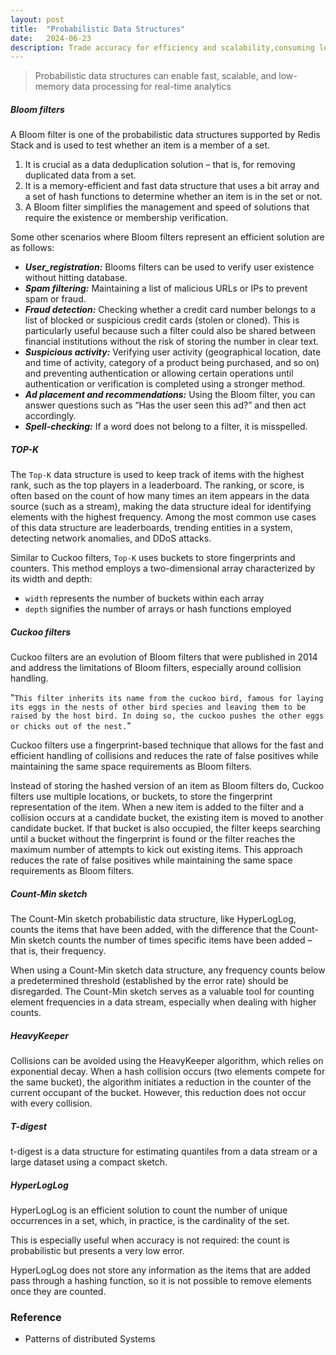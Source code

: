 ```yaml
---
layout: post
title:  "Probabilistic Data Structures"
date:   2024-06-23
description: Trade accuracy for efficiency and scalability,consuming less memory and computational resources than deterministic alternatives
---
```


> Probabilistic data structures can enable fast, scalable, and low-memory data processing
for real-time analytics

##### Bloom filters

A Bloom filter is one of the probabilistic data structures supported by Redis Stack and is used to test whether an item is a member of a set.

1. It is crucial as a data deduplication solution – that is, for removing duplicated data from a set.
2. It is a memory-efficient and fast data structure that uses a bit array and a set of hash functions to determine whether an item is in the set or not.
3. A Bloom filter simplifies the management and speed of solutions that require the existence or membership verification.


Some other scenarios where Bloom filters represent an efficient solution are as follows:

* **_User_registration:_** Blooms filters can be used to verify user existence without hitting database.
* **_Spam filtering:_** Maintaining a list of malicious URLs or IPs to prevent spam or fraud.
* **_Fraud detection:_** Checking whether a credit card number belongs to a list of blocked or suspicious credit cards (stolen or cloned). This is particularly useful because such a filter could also be shared between financial institutions without the risk of storing the number in clear text.
* **_Suspicious activity:_** Verifying user activity (geographical location, date and time of activity, category of a product being purchased, and so on) and preventing authentication or allowing certain operations until authentication or verification is completed using a stronger method.
* **_Ad placement and recommendations:_** Using the Bloom filter, you can answer questions such as “Has the user seen this ad?” and then act accordingly.
* **_Spell-checking:_** If a word does not belong to a filter, it is misspelled.

##### TOP-K

The `Top-K` data structure is used to keep track of items with the highest rank, such as the top players in a leaderboard.
The ranking, or score, is often based on the count of how many times an item appears in the data source (such as a stream), making the data structure ideal for identifying elements with the highest frequency.
Among the most common use cases of this data structure are leaderboards, trending entities in a system, detecting network anomalies, and DDoS attacks.


Similar to Cuckoo filters, `Top-K` uses buckets to store fingerprints and counters.
This method employs a two-dimensional array characterized by its width and depth:

* `width` represents the number of buckets within each array
* `depth` signifies the number of arrays or hash functions employed

##### Cuckoo filters

Cuckoo filters are an evolution of Bloom filters that were published in 2014 and address the limitations of Bloom filters, especially around collision handling.

"`This filter inherits its name from the cuckoo bird, famous for laying its eggs in the nests of other bird species and leaving them to be raised by the host bird. In doing so, the cuckoo pushes the other eggs or chicks out of the nest.`"

Cuckoo filters use a fingerprint-based technique that allows for the fast and efficient handling of collisions and reduces the rate of false positives while maintaining the same space requirements as Bloom filters.


Instead of storing the hashed version of an item as Bloom filters do, Cuckoo filters use multiple locations, or buckets, to store the fingerprint representation of the item. When a new item is added to the filter and a collision occurs at a candidate bucket, the existing item is moved to another candidate bucket. If that bucket is also occupied, the filter keeps searching until a bucket without the fingerprint is found or the filter reaches the maximum number of attempts to kick out existing items. This approach reduces the rate of false positives while maintaining the same space requirements as Bloom filters.

##### Count-Min sketch

The Count-Min sketch probabilistic data structure, like HyperLogLog, counts the items that have been added,
with the difference that the Count-Min sketch counts the number of times specific items have been added – that is, their frequency.

When using a Count-Min sketch data structure, any frequency counts below a predetermined threshold (established by the error rate) should be disregarded.
The Count-Min sketch serves as a valuable tool for counting element frequencies in a data stream, especially when dealing with higher counts.


##### HeavyKeeper

Collisions can be avoided using the HeavyKeeper algorithm, which relies on exponential decay.
When a hash collision occurs (two elements compete for the same bucket),
the algorithm initiates a reduction in the counter of the current occupant of the bucket.
However, this reduction does not occur with every collision.

##### T-digest

t-digest is a data structure for estimating quantiles from a data stream or a large dataset using a compact sketch.

##### HyperLogLog

HyperLogLog is an efficient solution to count the number of unique occurrences in a set, which, in practice, is the cardinality of the set.

This is especially useful when accuracy is not required: the count is probabilistic but presents a very low error.

HyperLogLog does not store any information as the items that are added pass through a hashing function, so it is not possible to remove elements once they are counted.


### Reference 

* Patterns of distributed Systems
